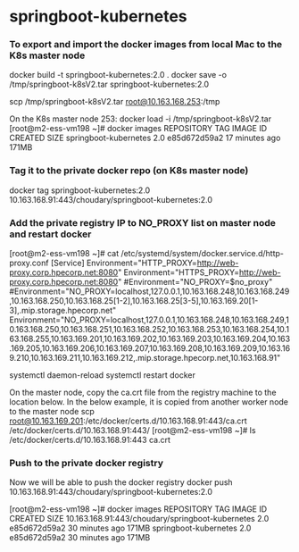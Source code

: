 # springboot-kubernetes
### To export and import the docker images from local Mac to the K8s master node
docker build -t springboot-kubernetes:2.0 .
docker save -o /tmp/springboot-k8sV2.tar springboot-kubernetes:2.0

scp /tmp/springboot-k8sV2.tar root@10.163.168.253:/tmp

On the K8s master node 253:
docker load -i /tmp/springboot-k8sV2.tar
[root@m2-ess-vm198 ~]# docker images
REPOSITORY                             TAG         IMAGE ID       CREATED          SIZE
springboot-kubernetes                  2.0         e85d672d59a2   17 minutes ago   171MB

### Tag it to the private docker repo (on K8s master node)
docker tag springboot-kubernetes:2.0 10.163.168.91:443/choudary/springboot-kubernetes:2.0

### Add the private registry IP to NO_PROXY list on master node and restart docker
[root@m2-ess-vm198 ~]# cat /etc/systemd/system/docker.service.d/http-proxy.conf
[Service]
Environment="HTTP_PROXY=http://web-proxy.corp.hpecorp.net:8080"
Environment="HTTPS_PROXY=http://web-proxy.corp.hpecorp.net:8080"
#Environment="NO_PROXY=$no_proxy"
#Environment="NO_PROXY=localhost,127.0.0.1,10.163.168.248,10.163.168.249,10.163.168.250,10.163.168.25[1-2],10.163.168.25[3-5],10.163.169.20[1-3],.mip.storage.hpecorp.net"
Environment="NO_PROXY=localhost,127.0.0.1,10.163.168.248,10.163.168.249,10.163.168.250,10.163.168.251,10.163.168.252,10.163.168.253,10.163.168.254,10.163.168.255,10.163.169.201,10.163.169.202,10.163.169.203,10.163.169.204,10.163.169.205,10.163.169.206,10.163.169.207,10.163.169.208,10.163.169.209,10.163.169.210,10.163.169.211,10.163.169.212,.mip.storage.hpecorp.net,10.163.168.91"

systemctl daemon-reload
systemctl restart docker

On the master node, copy the ca.crt file from the registry machine to the location below. In the below example, it is copied from another worker node to the master node
scp root@10.163.169.201:/etc/docker/certs.d/10.163.168.91:443/ca.crt /etc/docker/certs.d/10.163.168.91\:443/
[root@m2-ess-vm198 ~]# ls /etc/docker/certs.d/10.163.168.91:443
ca.crt

### Push to the private docker registry
Now we will be able to push the docker registry
docker push 10.163.168.91:443/choudary/springboot-kubernetes:2.0

[root@m2-ess-vm198 ~]# docker images
REPOSITORY                                         TAG         IMAGE ID       CREATED          SIZE
10.163.168.91:443/choudary/springboot-kubernetes   2.0         e85d672d59a2   30 minutes ago   171MB
springboot-kubernetes                              2.0         e85d672d59a2   30 minutes ago   171MB

